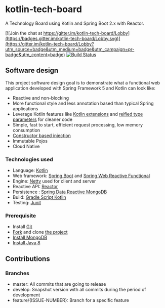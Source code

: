 # kotlin-tech-board
A Technology Board using Kotlin and Spring Boot 2.x with Reactor.

[![Join the chat at https://gitter.im/kotlin-tech-board/Lobby](https://badges.gitter.im/kotlin-tech-board/Lobby.svg)](https://gitter.im/kotlin-tech-board/Lobby?utm_source=badge&utm_medium=badge&utm_campaign=pr-badge&utm_content=badge)
[![Build Status](https://travis-ci.org/tiarebalbi/kotlin-tech-board.svg?branch=master)](https://travis-ci.org/tiarebalbi/kotlin-tech-board)

## Software design

This project software design goal is to demonstrate what a functional web application
developed with Spring Framework 5 and Kotlin can look like:
 - Reactive and non-blocking
 - More functional style and less annotation based than typical Spring applications
 - Leverage Kotlin features like [Kotlin extensions](https://kotlinlang.org/docs/reference/extensions.html) and [reified type parameters](https://kotlinlang.org/docs/reference/inline-functions.html#reified-type-parameters) for cleaner code
 - Simple, fast to start, efficient request processing, low memory consumption
 - [Constructor based injection](http://olivergierke.de/2013/11/why-field-injection-is-evil/)
 - Immutable Pojos
 - Cloud Native
 
### Technologies used

- Language: [Kotlin](https://kotlin.link/) 
- Web framework: [Spring Boot](https://projects.spring.io/spring-boot/) and [Spring Web Reactive Functional](https://spring.io/blog/2016/09/22/new-in-spring-5-functional-web-framework)
- Engine: [Netty](http://netty.io/) used for client and server
- Reactive API: [Reactor](http://projectreactor.io/)
- Persistence : [Spring Data Reactive MongoDB](https://spring.io/blog/2016/11/28/going-reactive-with-spring-data)
- Build: [Gradle Script Kotlin](https://github.com/gradle/gradle-script-kotlin)
- Testing: [Junit](http://junit.org/)

### Prerequisite
- Install [Git](https://git-scm.com/)
- [Fork](https://github.com/tiarebalbi/kotlin-tech-board#fork-destination-box) and clone [the project](https://github.com/tiarebalbi/kotlin-tech-board)
- [Install MongoDB](https://www.mongodb.com/download-center)
- [Install Java 8](http://www.oracle.com/technetwork/java/javase/downloads/jdk8-downloads-2133151.html)

## Contributions

### Branches
- master: All commits that are going to release
- develop: Snapshot version with all commits during the period of development
- feature/{ISSUE-NUMBER}: Branch for a specific feature